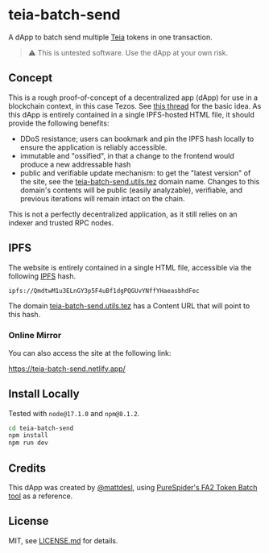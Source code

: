 # teia-batch-send

A dApp to batch send multiple [Teia](http://teia.art/) tokens in one transaction.

> :warning: This is untested software. Use the dApp at your own risk.

## Concept

This is a rough proof-of-concept of a decentralized app (dApp) for use in a blockchain context, in this case Tezos. See [this thread](https://twitter.com/mattdesl/status/1495322443610791940) for the basic idea. As this dApp is entirely contained in a single IPFS-hosted HTML file, it should provide the following benefits:

- DDoS resistance; users can bookmark and pin the IPFS hash locally to ensure the application is reliably accessible.
- immutable and "ossified", in that a change to the frontend would produce a new addressable hash
- public and verifiable update mechanism: to get the "latest version" of the site, see the [teia-batch-send.utils.tez](https://app.tezos.domains/domain/teia-batch-send.utils.tez) domain name. Changes to this domain's contents will be public (easily analyzable), verifiable, and previous iterations will remain intact on the chain.

This is not a perfectly decentralized application, as it still relies on an indexer and trusted RPC nodes.

## IPFS

The website is entirely contained in a single HTML file, accessible via the following [IPFS](https://ipfs.io/) hash.

```sh
ipfs://QmdtwM1u3ELnGY3p5F4uBf1dgPQGUvYNffYHaeasbhdFec
```

The domain [teia-batch-send.utils.tez](https://app.tezos.domains/domain/teia-batch-send.utils.tez) has a Content URL that will point to this hash.

### Online Mirror

You can also access the site at the following link:

https://teia-batch-send.netlify.app/

## Install Locally

Tested with `node@17.1.0` and `npm@8.1.2`.

```sh
cd teia-batch-send
npm install
npm run dev
```

## Credits

This dApp was created by [@mattdesl](https://twitter.com/mattdesl), using [PureSpider's FA2 Token Batch tool](https://batch.xtz.tools/) as a reference.

## License

MIT, see [LICENSE.md](http://github.com/mattdesl/fa2-batch-send/blob/master/LICENSE.md) for details.
